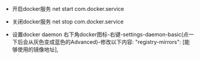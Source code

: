 - 开启docker服务
net start com.docker.service
- 关闭docker服务
net stop com.docker.service

- 设置docker daemon
右下角docker图标-右键-settings-daemon-basic(点一下后会从灰色变成蓝色的Advanced)-修改以下内容:
 "registry-mirrors": [能够使用的镜像地址],

